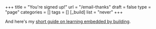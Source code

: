 +++
title = "You're signed up!"
url = "/email-thanks"
draft = false
type = "page"
categories = []
tags = []
[_build]
  list = "never"
+++

And here's my [short guide on learning embedded by building](/embedded-guide).

